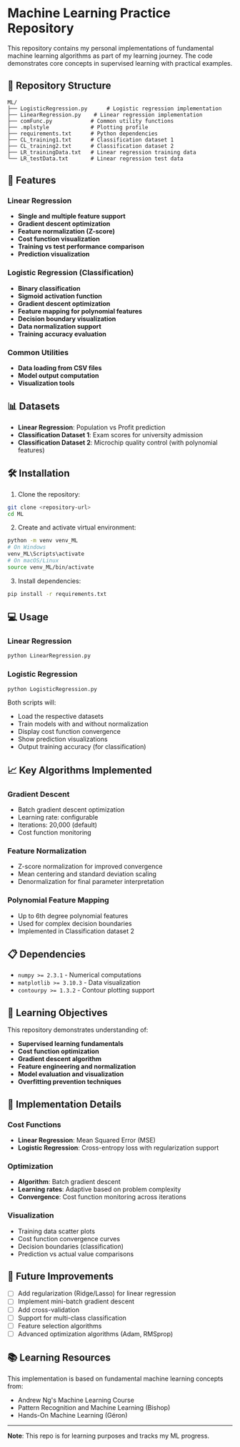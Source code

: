# Machine Learning Practice Repository

This repository contains my personal implementations of fundamental machine learning algorithms as part of my learning journey. The code demonstrates core concepts in supervised learning with practical examples.

## 📁 Repository Structure

```
ML/
├── LogisticRegression.py      # Logistic regression implementation
├── LinearRegression.py    # Linear regression implementation
├── comFunc.py            # Common utility functions
├── .mplstyle             # Plotting profile
├── requirements.txt      # Python dependencies
├── CL_training1.txt      # Classification dataset 1
├── CL_training2.txt      # Classification dataset 2
├── LR_trainingData.txt   # Linear regression training data
└── LR_testData.txt       # Linear regression test data
```

## 🚀 Features

### Linear Regression
- **Single and multiple feature support**
- **Gradient descent optimization**
- **Feature normalization (Z-score)**
- **Cost function visualization**
- **Training vs test performance comparison**
- **Prediction visualization**

### Logistic Regression (Classification)
- **Binary classification**
- **Sigmoid activation function**
- **Gradient descent optimization**
- **Feature mapping for polynomial features**
- **Decision boundary visualization**
- **Data normalization support**
- **Training accuracy evaluation**

### Common Utilities
- **Data loading from CSV files**
- **Model output computation**
- **Visualization tools**

## 📊 Datasets

- **Linear Regression**: Population vs Profit prediction
- **Classification Dataset 1**: Exam scores for university admission
- **Classification Dataset 2**: Microchip quality control (with polynomial features)

## 🛠️ Installation

1. Clone the repository:
```bash
git clone <repository-url>
cd ML
```

2. Create and activate virtual environment:
```bash
python -m venv venv_ML
# On Windows
venv_ML\Scripts\activate
# On macOS/Linux
source venv_ML/bin/activate
```

3. Install dependencies:
```bash
pip install -r requirements.txt
```

## 💻 Usage

### Linear Regression
```bash
python LinearRegression.py
```

### Logistic Regression
```bash
python LogisticRegression.py
```

Both scripts will:
- Load the respective datasets
- Train models with and without normalization
- Display cost function convergence
- Show prediction visualizations
- Output training accuracy (for classification)

## 📈 Key Algorithms Implemented

### Gradient Descent
- Batch gradient descent optimization
- Learning rate: configurable
- Iterations: 20,000 (default)
- Cost function monitoring

### Feature Normalization
- Z-score normalization for improved convergence
- Mean centering and standard deviation scaling
- Denormalization for final parameter interpretation

### Polynomial Feature Mapping
- Up to 6th degree polynomial features
- Used for complex decision boundaries
- Implemented in Classification dataset 2

## 📋 Dependencies

- `numpy >= 2.3.1` - Numerical computations
- `matplotlib >= 3.10.3` - Data visualization
- `contourpy >= 1.3.2` - Contour plotting support

## 🎯 Learning Objectives

This repository demonstrates understanding of:

- **Supervised learning fundamentals**
- **Cost function optimization**
- **Gradient descent algorithm**
- **Feature engineering and normalization**
- **Model evaluation and visualization**
- **Overfitting prevention techniques**

## 📝 Implementation Details

### Cost Functions
- **Linear Regression**: Mean Squared Error (MSE)
- **Logistic Regression**: Cross-entropy loss with regularization support

### Optimization
- **Algorithm**: Batch gradient descent
- **Learning rates**: Adaptive based on problem complexity
- **Convergence**: Cost function monitoring across iterations

### Visualization
- Training data scatter plots
- Cost function convergence curves
- Decision boundaries (classification)
- Prediction vs actual value comparisons

## 🔄 Future Improvements

- [ ] Add regularization (Ridge/Lasso) for linear regression
- [ ] Implement mini-batch gradient descent
- [ ] Add cross-validation
- [ ] Support for multi-class classification
- [ ] Feature selection algorithms
- [ ] Advanced optimization algorithms (Adam, RMSprop)

## 📚 Learning Resources

This implementation is based on fundamental machine learning concepts from:
- Andrew Ng's Machine Learning Course
- Pattern Recognition and Machine Learning (Bishop)
- Hands-On Machine Learning (Géron)

---

**Note**: This repo is for learning purposes and tracks my ML progress.